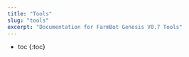 ```yaml
---
title: "Tools"
slug: "tools"
excerpt: "Documentation for FarmBot Genesis V0.7 Tools"
---
```


* toc
{:toc}

